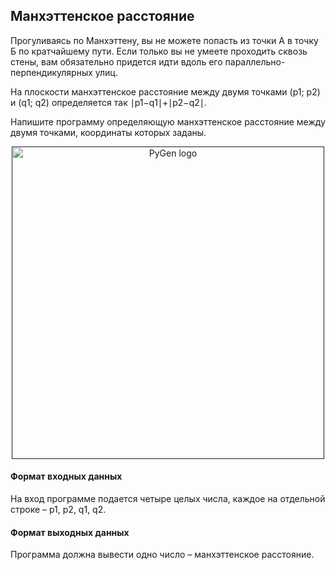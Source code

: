 ## Манхэттенское расстояние

Прогуливаясь по Манхэттену, вы не можете попасть из точки А в точку Б по кратчайшему пути. Если только вы не умеете проходить сквозь стены, вам обязательно придется идти вдоль его параллельно-перпендикулярных улиц.

На плоскости манхэттенское расстояние между двумя точками (p1; p2) и (q1; q2) определяется так ∣p1−q1∣+∣p2−q2∣.

Напишите программу определяющую манхэттенское расстояние между двумя точками, координаты которых заданы.

<p align="center"><a href="" target="_blank" rel="noopener noreferrer"><img width="500" src="https://ucarecdn.com/d3720269-108b-48fb-9ca5-f24af59fb358/" alt="PyGen logo"></a></p>

#### Формат входных данных
На вход программе подается четыре целых числа, каждое на отдельной строке – p1, p2, q1, q2.

#### Формат выходных данных
Программа должна вывести одно число – манхэттенское расстояние.